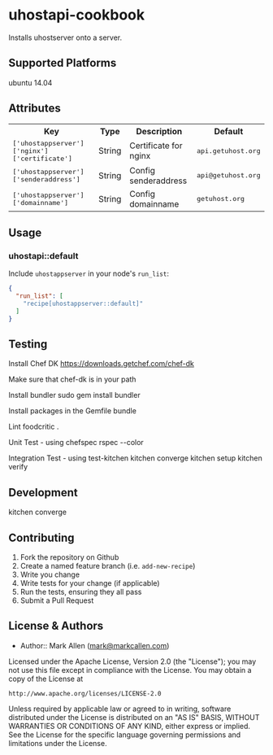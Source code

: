 # uhostapi-cookbook

Installs uhostserver onto a server.

## Supported Platforms

ubuntu 14.04

## Attributes

<table>
  <tr>
    <th>Key</th>
    <th>Type</th>
    <th>Description</th>
    <th>Default</th>
  </tr>
  <tr>
    <td><tt>['uhostappserver']['nginx']['certificate']</tt></td>
    <td>String</td>
    <td>Certificate for nginx</td>
    <td><tt>api.getuhost.org</tt></td>
  </tr>
  <tr>
    <td><tt>['uhostappserver']['senderaddress']</tt></td>
    <td>String</td>
    <td>Config senderaddress</td>
    <td><tt>api@getuhost.org</tt></td>
  </tr>
  <tr>
    <td><tt>['uhostappserver']['domainname']</tt></td>
    <td>String</td>
    <td>Config domainname</td>
    <td><tt>getuhost.org</tt></td>
  </tr>
</table>

## Usage

### uhostapi::default

Include `uhostappserver` in your node's `run_list`:

```json
{
  "run_list": [
    "recipe[uhostappserver::default]"
  ]
}
```

## Testing

Install Chef DK
https://downloads.getchef.com/chef-dk

Make sure that chef-dk is in your path

Install bundler
sudo gem install bundler

Install packages in the Gemfile
bundle

Lint
foodcritic .

Unit Test - using chefspec
rspec --color

Integration Test - using test-kitchen
kitchen converge
kitchen setup
kitchen verify

## Development

kitchen converge 

## Contributing

1. Fork the repository on Github
2. Create a named feature branch (i.e. `add-new-recipe`)
3. Write you change
4. Write tests for your change (if applicable)
5. Run the tests, ensuring they all pass
6. Submit a Pull Request


License & Authors
-----------------
- Author:: Mark Allen (mark@markcallen.com)

Licensed under the Apache License, Version 2.0 (the "License");
you may not use this file except in compliance with the License.
You may obtain a copy of the License at

    http://www.apache.org/licenses/LICENSE-2.0

Unless required by applicable law or agreed to in writing, software
distributed under the License is distributed on an "AS IS" BASIS,
WITHOUT WARRANTIES OR CONDITIONS OF ANY KIND, either express or implied.
See the License for the specific language governing permissions and
limitations under the License.
